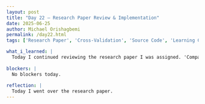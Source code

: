 ```yaml
---
layout: post
title: "Day 22 – Research Paper Review & Implementation"
date: 2025-06-25
author: Michael Orishagbemi
permalink: /day22.html
tags: ['Research Paper', 'Cross-Validation', 'Source Code', 'Learning Curve']

what_i_learned: |
  Today I continued reviewing the research paper I was assigned. 'Comparative analysis of heart disease prediction using logistic regression, SVM, KNN, and random forest with cross-validation for improved accuracy'. To give a brief summary of the paper, it argues for the use of cross-validation to imrpove machine learning systems to better improve the diagonistic ability of predicitive heart disease models. Their methodology was that they would take four machine learning models (Linear Regression, KNN, SVM, and Random forest) and compare their accuracy using the train-test-split model vs the use of cross validation and compartive metrics. The results they produced showed that cross-validation contributed to improved accuracy across the board for all models.
  
blockers: |
  No blockers today. 
  
reflection: |
  Today I went over the research paper.
---
```

